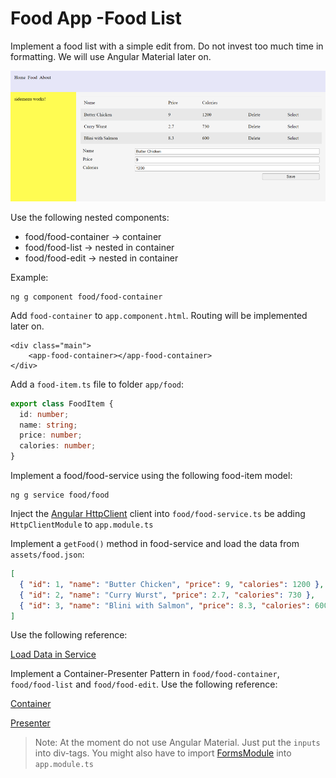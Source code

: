 # Food App -Food List

Implement a food list with a simple edit from. Do not invest too much time in formatting. We will use Angular Material later on. 

![food-list](_images/food-list.png)

Use the following nested components:

- food/food-container -> container
- food/food-list -> nested in container
- food/food-edit -> nested in container

Example:

```
ng g component food/food-container

```
Add `food-container` to `app.component.html`. Routing will be implemented later on. 

```
<div class="main">
    <app-food-container></app-food-container>
</div>
```

Add a `food-item.ts` file to folder `app/food`:

```typescript
export class FoodItem {
  id: number;
  name: string;
  price: number;
  calories: number;
}
```

Implement a food/food-service using the following food-item model:

```
ng g service food/food
```

Inject the [Angular HttpClient](https://angular.io/guide/http) client into `food/food-service.ts` be adding `HttpClientModule` to `app.module.ts`

Implement a `getFood()` method in food-service and load the data from `assets/food.json`:

```json
[
  { "id": 1, "name": "Butter Chicken", "price": 9, "calories": 1200 },
  { "id": 2, "name": "Curry Wurst", "price": 2.7, "calories": 730 },
  { "id": 3, "name": "Blini with Salmon", "price": 8.3, "calories": 600 }
]
```
Use the following reference: 

[Load Data in Service](/Demos/03-Fundamentals/Fundamentals/src/app/demos/samples/persons/person.service.ts)

Implement a Container-Presenter Pattern in `food/food-container`, `food/food-list` and `food/food-edit`. Use the following reference: 

[Container](/Demos/03-Fundamentals/Fundamentals/src/app/demos/samples/container)

[Presenter](/Demos/03-Fundamentals/Fundamentals/src/app/demos/samples/persons)

>Note: At the moment do not use Angular Material. Just put the `inputs` into div-tags. You might also have to import [FormsModule](https://angular.io/guide/frequent-ngmodules) into `app.module.ts`